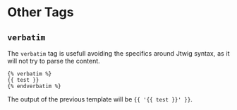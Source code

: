 # Other Tags

## `verbatim`

<p style="text-align: justify;">
The <code>verbatim</code> tag is usefull avoiding the specifics around Jtwig syntax, as it will not try to parse the content.
</p>

```twig
{% verbatim %}
{{ test }}
{% endverbatim %}
```

<p style="text-align: justify;">
The output of the previous template will be <code>{{ '{{ test }}' }}</code>.
</p>